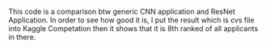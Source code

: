 This code is a comparison btw generic CNN application and ResNet Application. In order to see how good it is, I put the result which is cvs file into Kaggle Competation then it shows that it is 8th ranked of all applicants in there.

